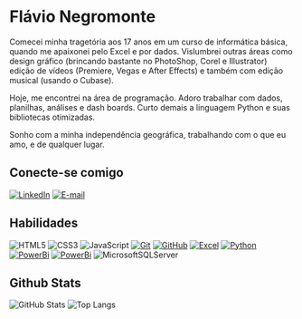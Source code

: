 # Flávio Negromonte
Comecei minha tragetória aos 17 anos em um curso de informática  básica, quando me apaixonei pelo Excel e por dados. Vislumbrei outras áreas como design gráfico (brincando bastante no PhotoShop, Corel e Illustrator) edição de vídeos (Premiere, Vegas e After Effects) e também com edição musical (usando o Cubase).

Hoje, me encontrei na área de programação. Adoro trabalhar com dados, planilhas, análises e dash boards. Curto demais a linguagem Python e suas bibliotecas otimizadas.

Sonho com a minha independência geográfica, trabalhando com o que eu amo, e de qualquer lugar.
## Conecte-se comigo
[![LinkedIn](https://img.shields.io/badge/LinkedIn-0077B5?style=for-the-badge&logo=linkedin&logoColor=white)](https://www.linkedin.com/in/flavio-negromonte-3a5b2936/)
[![E-mail](https://img.shields.io/badge/Email-0077B5?style=for-the-badge&logo=gmail&logoColor=white)](mailto:flavionegromonte@gmail.com)

## Habilidades

![HTML5](https://img.shields.io/badge/HTML-000?style=for-the-badge&logo=html5&logoColor=30A3DC)
![CSS3](https://img.shields.io/badge/CSS3-000?style=for-the-badge&logo=css3&logoColor=E94D5F)
![JavaScript](https://img.shields.io/badge/JavaScript-000?style=for-the-badge&logo=javascript&logoColor=30A3DC)
[![Git](https://img.shields.io/badge/Git-000?style=for-the-badge&logo=git&logoColor=E94D5F)](https://git-scm.com/doc)
[![GitHub](https://img.shields.io/badge/GitHub-000?style=for-the-badge&logo=github&logoColor=30A3DC)](https://docs.github.com/)
[![Excel](https://img.shields.io/badge/Excel-000?style=for-the-badge&logo=MicrosoftExcel&logoColor=30A3DC)](https://www.microsoft.com/pt-br/microsoft-365/excel?ef_id=_k_CjwKCAjwh4-wBhB3EiwAeJsppPHVBmllEX2y7mUrVZAMOIthzGTh425JmUKrqBZO-5LbRgj81h09ZhoCaV0QAvD_BwE_k_&OCID=AIDcmmq9ldqz5w_SEM__k_CjwKCAjwh4-wBhB3EiwAeJsppPHVBmllEX2y7mUrVZAMOIthzGTh425JmUKrqBZO-5LbRgj81h09ZhoCaV0QAvD_BwE_k_&gad_source=1&gclid=CjwKCAjwh4-wBhB3EiwAeJsppPHVBmllEX2y7mUrVZAMOIthzGTh425JmUKrqBZO-5LbRgj81h09ZhoCaV0QAvD_BwE)
[![Python](https://img.shields.io/badge/Python-000?style=for-the-badge&logo=Python&logoColor=30A3DC)](https://www.python.org/)
[![PowerBi](https://img.shields.io/badge/PowerBi-000?style=for-the-badge&logo=PowerBi&logoColor=30A3DC)](https://www.microsoft.com/pt-br/power-platform/products/power-bi/)
[![PowerBi](https://img.shields.io/badge/PowerBi-000?style=for-the-badge&logo=PowerBi&logoColor=30A3DC)](https://www.microsoft.com/pt-br/power-platform/products/power-bi/)
![MicrosoftSQLServer](https://img.shields.io/badge/SQL-000?style=for-the-badge&logo=microsoft%20sql%20server&Color=30A3DC)

## Github Stats
![GitHub Stats](https://github-readme-stats.vercel.app/api?username=flavionegromonte&theme=transparent&bg_color=000&border_color=30A3DC&show_icons=true&icon_color=30A3DC&title_color=E94D5F&text_color=FFF)
![Top Langs](https://github-readme-stats-git-masterrstaa-rickstaa.vercel.app/api/top-langs/?username=flavionegromonte&layout=compact&bg_color=000&border_color=30A3DC&title_color=E94D5F&text_color=FFF)
